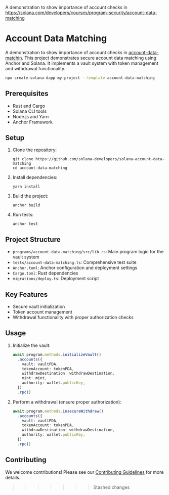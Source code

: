 A demonstration to show importance of account checks in https://solana.com/developers/courses/program-security/account-data-matching



# Account Data Matching

A demonstration to show importance of account checks in [account-data-matchin](https://solana.com/developers/courses/program-security/account-data-matching). This project demonstrates secure account data matching using Anchor and Solana. It implements a vault system with token management and withdrawal functionality.

```bash
npx create-solana-dapp my-project --template account-data-matching
```

## Prerequisites

- Rust and Cargo
- Solana CLI tools
- Node.js and Yarn
- Anchor Framework

## Setup

1. Clone the repository:
   ```
   git clone https://github.com/solana-developers/solana-account-data-matching
   cd account-data-matching
   ```

2. Install dependencies:
   ```
   yarn install
   ```

3. Build the project:
   ```
   anchor build
   ```

4. Run tests:
   ```
   anchor test
   ```

## Project Structure

- `programs/account-data-matching/src/lib.rs`: Main program logic for the vault system
- `tests/account-data-matching.ts`: Comprehensive test suite
- `Anchor.toml`: Anchor configuration and deployment settings
- `Cargo.toml`: Rust dependencies
- `migrations/deploy.ts`: Deployment script

## Key Features

- Secure vault initialization
- Token account management
- Withdrawal functionality with proper authorization checks

## Usage

1. Initialize the vault:
   ```typescript
   await program.methods.initializeVault()
     .accounts({
       vault: vaultPDA,
       tokenAccount: tokenPDA,
       withdrawDestination: withdrawDestination,
       mint: mint,
       authority: wallet.publicKey,
     })
     .rpc()
   ```

2. Perform a withdrawal (ensure proper authorization):
   ```typescript
   await program.methods.insecureWithdraw()
     .accounts({
       vault: vaultPDA,
       tokenAccount: tokenPDA,
       withdrawDestination: withdrawDestination,
       authority: wallet.publicKey,
     })
     .rpc()
   ```


## Contributing

We welcome contributions! Please see our [Contributing Guidelines](https://github.com/solana-foundation/developer-content/blob/main/CONTRIBUTING.md) for more details.

>>>>>>> Stashed changes
